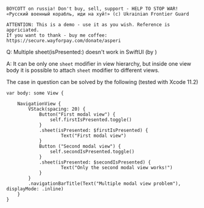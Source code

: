 ```
BOYCOTT on russia! Don't buy, sell, support - HELP TO STOP WAR!
«Русский военный корабль, иди на хуй!» (c) Ukrainian Frontier Guard

ATTENTION: This is a demo - use it as you wish. Reference is appriciated.
If you want to thank - buy me coffee: https://secure.wayforpay.com/donate/asperi
```

Q: Multiple sheet(isPresented:) doesn't work in SwiftUI (by )

A: It can be only one `sheet` modifier in view hierarchy, but inside one view body it is possible
to attach `sheet` modifier to different views. 

The case in question can be solved by the following (tested with Xcode 11.2)

    var body: some View {
    
        NavigationView {
            VStack(spacing: 20) {
                Button("First modal view") {
                    self.firstIsPresented.toggle()
                }
                .sheet(isPresented: $firstIsPresented) {
                        Text("First modal view")
                }
                Button ("Second modal view") {
                    self.secondIsPresented.toggle()
                }
                .sheet(isPresented: $secondIsPresented) {
                        Text("Only the second modal view works!")
                }
            }
            .navigationBarTitle(Text("Multiple modal view problem"), displayMode: .inline)
        }
    }


